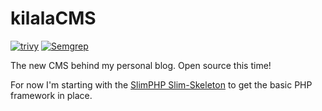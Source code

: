 # kilalaCMS

[![trivy](https://github.com/tsluyter/kilalaCMS/actions/workflows/trivy.yml/badge.svg?branch=main)](https://github.com/tsluyter/kilalaCMS/actions/workflows/trivy.yml) [![Semgrep](https://github.com/tsluyter/kilalaCMS/actions/workflows/semgrep.yml/badge.svg?branch=main)](https://github.com/tsluyter/kilalaCMS/actions/workflows/semgrep.yml)

The new CMS behind my personal blog. Open source this time!

For now I'm starting with the [SlimPHP Slim-Skeleton](https://github.com/slimphp/Slim-Skeleton) to get the basic PHP framework in place.
